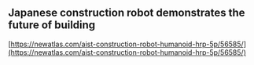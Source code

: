 ## Japanese construction robot demonstrates the future of building
  
  [https://newatlas.com/aist-construction-robot-humanoid-hrp-5p/56585/](https://newatlas.com/aist-construction-robot-humanoid-hrp-5p/56585/)